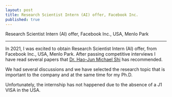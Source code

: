 ```yaml
---
layout: post
title: Research Scientist Intern (AI) offer, Facebook Inc.
published: true
---
```


Research Scientist Intern (AI) offer, Facebook Inc., USA, Menlo Park

---

In 2021, I was excited to obtain Research Scientist Intern (AI) offer, from Facebook Inc., USA, Menlo Park. After passing competitive interviews I have read several papers that [Dr. Hao-Jun Michael Shi](https://scholar.google.com/citations?user=U1efqpIAAAAJ) has recommended. 

We had several discussions and we have selected the research topic that is important to the company and at the same time for my Ph.D. 

Unfortunately, the internship has not happened due to the absence of a J1 VISA in the USA.
